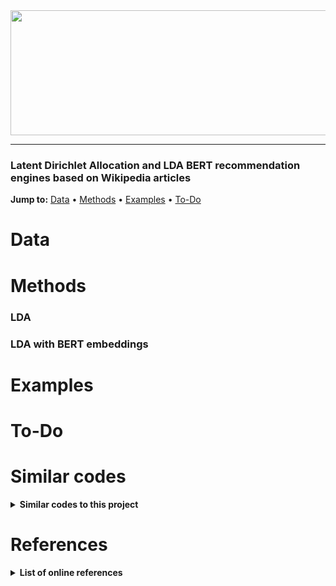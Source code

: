 <div align="center">
  <a href="https://github.com/andrewtavis/wiki_rec"><img src="https://raw.githubusercontent.com/andrewtavis/wiki_rec/main/resources/wiki_rec_logo.png" width="610" height="200"></a>
</div>

--------------------------------------

### Latent Dirichlet Allocation and LDA BERT recommendation engines based on Wikipedia articles

**Jump to:** [Data](#data) • [Methods](#methods) • [Examples](#examples) • [To-Do](#to-do)

# Data

# Methods

### LDA

### LDA with BERT embeddings

# Examples

# To-Do

# Similar codes
<details><summary><strong>Similar codes to this project<strong></summary>
<p>

</p>
</details>

# References
<details><summary><strong>List of online references<strong></summary>
<p>
- https://towardsdatascience.com/building-a-recommendation-system-using-neural-network-embeddings-1ef92e5c80c9
- https://towardsdatascience.com/wikipedia-data-science-working-with-the-worlds-largest-encyclopedia-c08efbac5f5c
- https://medium.com/swiftworld/topic-modeling-of-new-york-times-articles-11688837d32f
- https://blog.insightdatascience.com/news4u-recommend-stories-based-on-collaborative-reader-behavior-9b049b6724c4
</p>
</details>